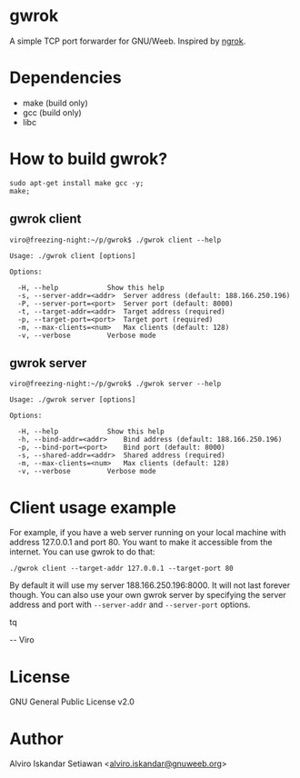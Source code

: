 # gwrok
A simple TCP port forwarder for GNU/Weeb. Inspired by [ngrok](https://ngrok.com/).


# Dependencies
  - make (build only)
  - gcc (build only)
  - libc


# How to build gwrok?
```
sudo apt-get install make gcc -y;
make;
```

## gwrok client
```
viro@freezing-night:~/p/gwrok$ ./gwrok client --help

Usage: ./gwrok client [options]

Options:

  -H, --help			Show this help
  -s, --server-addr=<addr>	Server address (default: 188.166.250.196)
  -P, --server-port=<port>	Server port (default: 8000)
  -t, --target-addr=<addr>	Target address (required)
  -p, --target-port=<port>	Target port (required)
  -m, --max-clients=<num>	Max clients (default: 128)
  -v, --verbose			Verbose mode

```

## gwrok server
```
viro@freezing-night:~/p/gwrok$ ./gwrok server --help

Usage: ./gwrok server [options]

Options:

  -H, --help			Show this help
  -h, --bind-addr=<addr>	Bind address (default: 188.166.250.196)
  -p, --bind-port=<port>	Bind port (default: 8000)
  -s, --shared-addr=<addr>	Shared address (required)
  -m, --max-clients=<num>	Max clients (default: 128)
  -v, --verbose			Verbose mode

```


# Client usage example
For example, if you have a web server running on your local machine with address
127.0.0.1 and port 80. You want to make it accessible from the internet. You can
use gwrok to do that:
```
./gwrok client --target-addr 127.0.0.1 --target-port 80
```
By default it will use my server 188.166.250.196:8000. It will not last forever
though. You can also use your own gwrok server by specifying the server address
and port with `--server-addr` and `--server-port` options.

tq

-- Viro


# License
GNU General Public License v2.0


# Author
Alviro Iskandar Setiawan &lt;alviro.iskandar@gnuweeb.org&gt;
